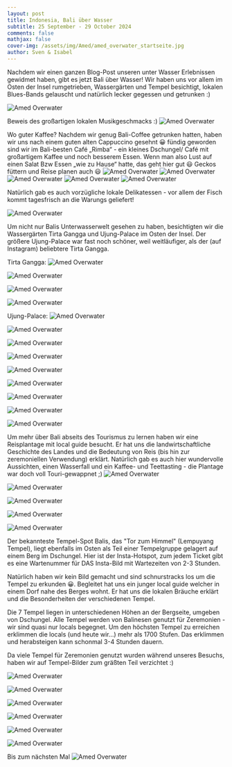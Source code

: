 ```yaml
---
layout: post
title: Indonesia, Bali über Wasser
subtitle: 25 September - 29 October 2024
comments: false
mathjax: false
cover-img: /assets/img/Amed/amed_overwater_startseite.jpg
author: Sven & Isabel
---
```


Nachdem wir einen ganzen Blog-Post unseren unter Wasser Erlebnissen gewidmet haben, gibt es jetzt Bali über Wasser!
Wir haben uns vor allem im Osten der Insel rumgetrieben, Wassergärten und Tempel besichtigt, lokalen Blues-Bands gelauscht und natürlich lecker gegessen und getrunken :)   

![Amed Overwater](/assets/img/Amed/amed_overwater_1.jpg)

Beweis des großartigen lokalen Musikgeschmacks :)
![Amed Overwater](/assets/img/Amed/amed_overwater_3.jpg)

Wo guter Kaffee? Nachdem wir genug Bali-Coffee getrunken hatten, haben wir uns nach einem guten alten Cappuccino gesehnt 😀 fündig geworden sind wir im Bali-besten Café „Rimba“ - ein kleines Dschungel/ Café mit großartigem Kaffee und noch besserem Essen. Wenn man also Lust auf einen Salat Bzw Essen „wie zu Hause“ hatte, das geht hier gut 😃
Geckos füttern und Reise planen auch 😃
![Amed Overwater](/assets/img/Amed/amed_overwater_rimba_4.jpg)
![Amed Overwater](/assets/img/Amed/amed_overwater_rimba_3.jpg)
![Amed Overwater](/assets/img/Amed/amed_overwater_rimba_2.jpg)
![Amed Overwater](/assets/img/Amed/amed_overwater_gecko_1.jpg)
![Amed Overwater](/assets/img/Amed/amed_overwater_gecko_2.jpg)

Natürlich gab es auch vorzügliche lokale Delikatessen - vor allem der Fisch kommt tagesfrisch an die Warungs geliefert!

![Amed Overwater](/assets/img/Amed/amed_overwater_food_1.jpg)

Um nicht nur Balis Unterwasserwelt gesehen zu haben, besichtigten wir die Wassergärten Tirta Gangga und Ujung-Palace im Osten der Insel. Der größere Ujung-Palace war fast noch schöner, weil weitläufiger, als der (auf Instagram) beliebtere Tirta Gangga.

Tirta Gangga:
![Amed Overwater](/assets/img/Amed/amed_overwater_temple_1.jpg)

![Amed Overwater](/assets/img/Amed/amed_overwater_temple_2.jpg)

![Amed Overwater](/assets/img/Amed/amed_overwater_temple_3.jpg)

![Amed Overwater](/assets/img/Amed/amed_overwater_temple_4.jpg)

Ujung-Palace:
![Amed Overwater](/assets/img/Amed/amed_overwater_temple_9.jpg)

![Amed Overwater](/assets/img/Amed/amed_overwater_temple_10.jpg)

![Amed Overwater](/assets/img/Amed/amed_overwater_temple_11.jpg)

![Amed Overwater](/assets/img/Amed/amed_overwater_temple_12.jpg)

![Amed Overwater](/assets/img/Amed/amed_overwater_temple_13.jpg)

![Amed Overwater](/assets/img/Amed/amed_overwater_temple_14.jpg)

![Amed Overwater](/assets/img/Amed/amed_overwater_temple_15.jpg)

![Amed Overwater](/assets/img/Amed/amed_overwater_temple_22.jpg)

![Amed Overwater](/assets/img/Amed/amed_overwater_temple_23.jpg)

Um mehr über Bali abseits des Tourismus zu lernen haben wir eine Reisplantage mit local guide besucht. Er hat uns die landwirtschaftliche Geschichte des Landes und die Bedeutung von Reis (bis hin zur zeremoniellen Verwendung) erklärt. 
Natürlich gab es auch hier wundervolle Aussichten, einen Wasserfall und ein Kaffee- und Teettasting - die Plantage war doch voll Touri-gewappnet ;)
![Amed Overwater](/assets/img/Amed/amed_overwater_temple_5.jpg)

![Amed Overwater](/assets/img/Amed/amed_overwater_temple_6.jpg)

![Amed Overwater](/assets/img/Amed/amed_overwater_temple_7.jpg)

![Amed Overwater](/assets/img/Amed/amed_overwater_temple_8.jpg)

![Amed Overwater](/assets/img/Amed/amed_overwater_temple_24.jpg)

Der bekannteste Tempel-Spot Balis, das "Tor zum Himmel" (Lempuyang Tempel), liegt ebenfalls im Osten als Teil einer Tempelgruppe gelagert auf einem Berg im Dschungel. Hier ist der Insta-Hotspot, zum jedem Ticket gibt es eine Wartenummer für DAS Insta-Bild mit Wartezeiten von 2-3 Stunden.

Natürlich haben wir kein Bild gemacht und sind schnurstracks los um die Tempel zu erkunden 😀. 
Begleitet hat uns ein junger local guide welcher in einem Dorf nahe des Berges wohnt. Er hat uns die lokalen Bräuche erklärt und die Besonderheiten der verschiedenen Tempel. 

Die 7 Tempel liegen in unterschiedenen Höhen an der Bergseite, umgeben von Dschungel. Alle Tempel werden von Balinesen genutzt für Zeremonien - wir sind quasi nur locals begegnet. Um den höchsten Tempel zu erreichen erklimmen die locals (und heute wir...) mehr als 1700 Stufen. Das erklimmen und herabsteigen kann schonmal 3-4 Stunden dauern. 

Da viele Tempel für Zeremonien genutzt wurden während unseres Besuchs, haben wir auf Tempel-Bilder zum gräßten Teil verzichtet :)

![Amed Overwater](/assets/img/Amed/amed_overwater_temple_16.jpg)

![Amed Overwater](/assets/img/Amed/amed_overwater_temple_17.jpg)

![Amed Overwater](/assets/img/Amed/amed_overwater_temple_18.jpg)

![Amed Overwater](/assets/img/Amed/amed_overwater_temple_19.jpg)

![Amed Overwater](/assets/img/Amed/amed_overwater_temple_20.jpg)

![Amed Overwater](/assets/img/Amed/amed_overwater_temple_21.jpg)

Bis zum nächsten Mal
![Amed Overwater](/assets/img/Amed/amed_overwater_2.jpg)

